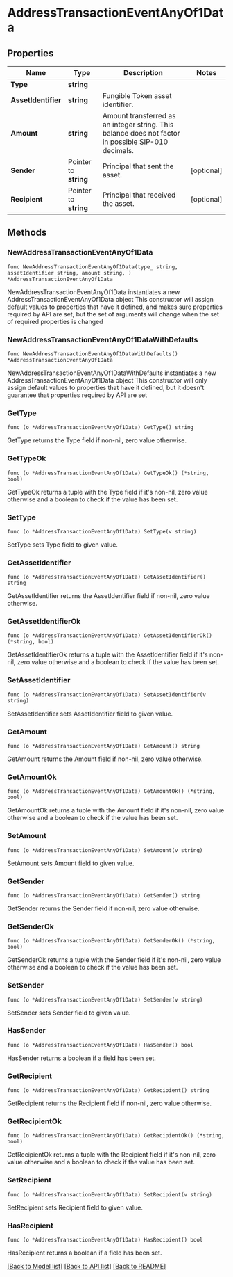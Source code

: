 # AddressTransactionEventAnyOf1Data

## Properties

Name | Type | Description | Notes
------------ | ------------- | ------------- | -------------
**Type** | **string** |  | 
**AssetIdentifier** | **string** | Fungible Token asset identifier. | 
**Amount** | **string** | Amount transferred as an integer string. This balance does not factor in possible SIP-010 decimals. | 
**Sender** | Pointer to **string** | Principal that sent the asset. | [optional] 
**Recipient** | Pointer to **string** | Principal that received the asset. | [optional] 

## Methods

### NewAddressTransactionEventAnyOf1Data

`func NewAddressTransactionEventAnyOf1Data(type_ string, assetIdentifier string, amount string, ) *AddressTransactionEventAnyOf1Data`

NewAddressTransactionEventAnyOf1Data instantiates a new AddressTransactionEventAnyOf1Data object
This constructor will assign default values to properties that have it defined,
and makes sure properties required by API are set, but the set of arguments
will change when the set of required properties is changed

### NewAddressTransactionEventAnyOf1DataWithDefaults

`func NewAddressTransactionEventAnyOf1DataWithDefaults() *AddressTransactionEventAnyOf1Data`

NewAddressTransactionEventAnyOf1DataWithDefaults instantiates a new AddressTransactionEventAnyOf1Data object
This constructor will only assign default values to properties that have it defined,
but it doesn't guarantee that properties required by API are set

### GetType

`func (o *AddressTransactionEventAnyOf1Data) GetType() string`

GetType returns the Type field if non-nil, zero value otherwise.

### GetTypeOk

`func (o *AddressTransactionEventAnyOf1Data) GetTypeOk() (*string, bool)`

GetTypeOk returns a tuple with the Type field if it's non-nil, zero value otherwise
and a boolean to check if the value has been set.

### SetType

`func (o *AddressTransactionEventAnyOf1Data) SetType(v string)`

SetType sets Type field to given value.


### GetAssetIdentifier

`func (o *AddressTransactionEventAnyOf1Data) GetAssetIdentifier() string`

GetAssetIdentifier returns the AssetIdentifier field if non-nil, zero value otherwise.

### GetAssetIdentifierOk

`func (o *AddressTransactionEventAnyOf1Data) GetAssetIdentifierOk() (*string, bool)`

GetAssetIdentifierOk returns a tuple with the AssetIdentifier field if it's non-nil, zero value otherwise
and a boolean to check if the value has been set.

### SetAssetIdentifier

`func (o *AddressTransactionEventAnyOf1Data) SetAssetIdentifier(v string)`

SetAssetIdentifier sets AssetIdentifier field to given value.


### GetAmount

`func (o *AddressTransactionEventAnyOf1Data) GetAmount() string`

GetAmount returns the Amount field if non-nil, zero value otherwise.

### GetAmountOk

`func (o *AddressTransactionEventAnyOf1Data) GetAmountOk() (*string, bool)`

GetAmountOk returns a tuple with the Amount field if it's non-nil, zero value otherwise
and a boolean to check if the value has been set.

### SetAmount

`func (o *AddressTransactionEventAnyOf1Data) SetAmount(v string)`

SetAmount sets Amount field to given value.


### GetSender

`func (o *AddressTransactionEventAnyOf1Data) GetSender() string`

GetSender returns the Sender field if non-nil, zero value otherwise.

### GetSenderOk

`func (o *AddressTransactionEventAnyOf1Data) GetSenderOk() (*string, bool)`

GetSenderOk returns a tuple with the Sender field if it's non-nil, zero value otherwise
and a boolean to check if the value has been set.

### SetSender

`func (o *AddressTransactionEventAnyOf1Data) SetSender(v string)`

SetSender sets Sender field to given value.

### HasSender

`func (o *AddressTransactionEventAnyOf1Data) HasSender() bool`

HasSender returns a boolean if a field has been set.

### GetRecipient

`func (o *AddressTransactionEventAnyOf1Data) GetRecipient() string`

GetRecipient returns the Recipient field if non-nil, zero value otherwise.

### GetRecipientOk

`func (o *AddressTransactionEventAnyOf1Data) GetRecipientOk() (*string, bool)`

GetRecipientOk returns a tuple with the Recipient field if it's non-nil, zero value otherwise
and a boolean to check if the value has been set.

### SetRecipient

`func (o *AddressTransactionEventAnyOf1Data) SetRecipient(v string)`

SetRecipient sets Recipient field to given value.

### HasRecipient

`func (o *AddressTransactionEventAnyOf1Data) HasRecipient() bool`

HasRecipient returns a boolean if a field has been set.


[[Back to Model list]](../README.md#documentation-for-models) [[Back to API list]](../README.md#documentation-for-api-endpoints) [[Back to README]](../README.md)



